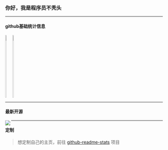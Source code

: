 ### 你好，我是程序员不秃头

----

#### github基础统计信息

<div style="display: flex;">

<a href="https://github.com/FangPengbo">
  <img align="left" height="200px" width="40%" src="https://github-readme-stats.vercel.app/api?username=FangPengbo&count_private=true&show_icons=true&theme=radical" />
</a>

<a href="https://github.com/FangPengbo">
  <img align="center" height="200px" width="40%" src="https://github-readme-stats.vercel.app/api/top-langs/?username=FangPengbo&layout=compact" />
</a>

</div>

----



#### 最新开源
<a href="https://github.com/FangPengbo/classend">
  <img align="left"  src="https://github-readme-stats.vercel.app/api/pin/?username=FangPengbo&repo=classend&theme=dracula" />
</a>

----
#### 定制

> 想定制自己的主页，前往 [github-readme-stats](https://github.com/anuraghazra/github-readme-stats) 项目
